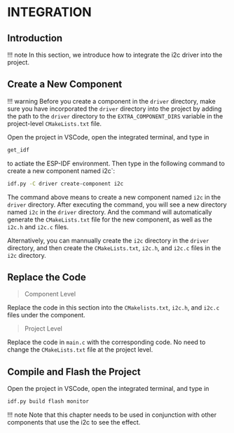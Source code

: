 # INTEGRATION

## Introduction

!!! note
    In this section, we introduce how to integrate the i2c driver into the project.

## Create a New Component

!!! warning
    Before you create a component in the `driver` directory, make sure you have incorporated the `driver` directory into the project by adding the path to the `driver` directory to the `EXTRA_COMPONENT_DIRS` variable in the project-level `CMakeLists.txt` file.

Open the project in VSCode, open the integrated terminal, and type in

```bash
get_idf 
```
to actiate the ESP-IDF environment. Then type in the following command to create a new component named i2c`:

```bash
idf.py -C driver create-component i2c
```

The command above means to create a new component named `i2c` in the `driver` directory. After executing the command, you will see a new directory named `i2c` in the `driver` directory. And the command will automatically generate the `CMakeLists.txt` file for the new component, as well as the `i2c.h` and `i2c.c` files.

Alternatively, you can mannually create the `i2c` directory in the `driver` directory, and then create the `CMakeLists.txt`, `i2c.h`, and `i2c.c` files in the `i2c` directory.

## Replace the Code

> Component Level

Replace the code in this section into the `CMakelists.txt`, `i2c.h`, and `i2c.c` files under the component.

> Project Level

Replace the code in `main.c` with the corresponding code. No need to change the `CMakeLists.txt` file at the project level.

## Compile and Flash the Project

Open the project in VSCode, open the integrated terminal, and type in

```bash
idf.py build flash monitor
```

!!! note
    Note that this chapter needs to be used in conjunction with other components that use the i2c to see the effect.
